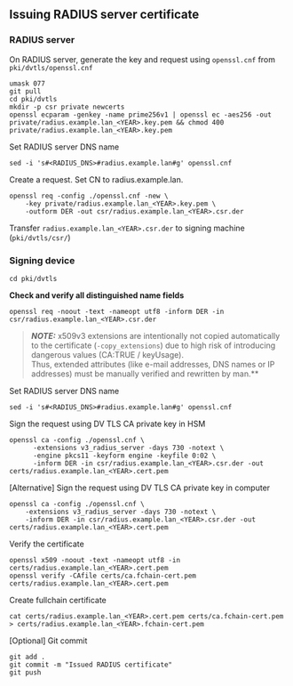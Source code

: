 ## Issuing RADIUS server certificate
### RADIUS server
On RADIUS server, generate the key and request using `openssl.cnf` from `pki/dvtls/openssl.cnf`
```
umask 077
git pull
cd pki/dvtls
mkdir -p csr private newcerts
openssl ecparam -genkey -name prime256v1 | openssl ec -aes256 -out private/radius.example.lan_<YEAR>.key.pem && chmod 400 private/radius.example.lan_<YEAR>.key.pem
```

Set RADIUS server DNS name
```
sed -i 's#<RADIUS_DNS>#radius.example.lan#g' openssl.cnf
```

Create a request. Set CN to radius.example.lan.
```
openssl req -config ./openssl.cnf -new \
	-key private/radius.example.lan_<YEAR>.key.pem \
	-outform DER -out csr/radius.example.lan_<YEAR>.csr.der
```

Transfer `radius.example.lan_<YEAR>.csr.der` to signing machine (`pki/dvtls/csr/`)

### Signing device
```
cd pki/dvtls
```

**Check and verify all distinguished name fields**
```
openssl req -noout -text -nameopt utf8 -inform DER -in csr/radius.example.lan_<YEAR>.csr.der
```

> **_NOTE:_**  x509v3 extensions are intentionally not copied automatically to the certificate (`-copy_extensions`) due to high risk of introducing dangerous values (CA:TRUE / keyUsage).  
Thus, extended attributes (like e-mail addresses, DNS names or IP addresses) must be manually verified and rewritten by man.**  

Set RADIUS server DNS name
```
sed -i 's#<RADIUS_DNS>#radius.example.lan#g' openssl.cnf
```

Sign the request using DV TLS CA private key in HSM
```
openssl ca -config ./openssl.cnf \
      -extensions v3_radius_server -days 730 -notext \
      -engine pkcs11 -keyform engine -keyfile 0:02 \
      -inform DER -in csr/radius.example.lan_<YEAR>.csr.der -out certs/radius.example.lan_<YEAR>.cert.pem
```

[Alternative] Sign the request using DV TLS CA private key in computer
```
openssl ca -config ./openssl.cnf \
	-extensions v3_radius_server -days 730 -notext \
	-inform DER -in csr/radius.example.lan_<YEAR>.csr.der -out certs/radius.example.lan_<YEAR>.cert.pem
```

Verify the certificate
```
openssl x509 -noout -text -nameopt utf8 -in certs/radius.example.lan_<YEAR>.cert.pem
openssl verify -CAfile certs/ca.fchain-cert.pem certs/radius.example.lan_<YEAR>.cert.pem
```

Create fullchain certificate
```
cat certs/radius.example.lan_<YEAR>.cert.pem certs/ca.fchain-cert.pem > certs/radius.example.lan_<YEAR>.fchain-cert.pem
```

[Optional] Git commit
```
git add .
git commit -m "Issued RADIUS certificate"
git push
```
